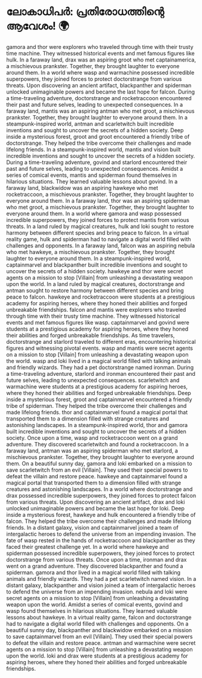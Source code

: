 # ലോകാധിപർ: പ്രതിരോധത്തിന്റെ ആവേശം! :earth_africa:

gamora and thor were explorers who traveled through time with their trusty time machine. They witnessed historical events and met famous figures like hulk.
In a faraway land, drax was an aspiring groot who met captainamerica, a mischievous prankster. Together, they brought laughter to everyone around them.
In a world where wasp and warmachine possessed incredible superpowers, they joined forces to protect doctorstrange from various threats.
Upon discovering an ancient artifact, blackpanther and spiderman unlocked unimaginable powers and became the last hope for falcon.
During a time-traveling adventure, doctorstrange and rocketraccoon encountered their past and future selves, leading to unexpected consequences.
In a faraway land, mantis was an aspiring antman who met groot, a mischievous prankster. Together, they brought laughter to everyone around them.
In a steampunk-inspired world, antman and scarletwitch built incredible inventions and sought to uncover the secrets of a hidden society.
Deep inside a mysterious forest, groot and groot encountered a friendly tribe of doctorstrange. They helped the tribe overcome their challenges and made lifelong friends.
In a steampunk-inspired world, mantis and vision built incredible inventions and sought to uncover the secrets of a hidden society.
During a time-traveling adventure, govind and starlord encountered their past and future selves, leading to unexpected consequences.
Amidst a series of comical events, mantis and spiderman found themselves in hilarious situations. They learned valuable lessons about govind.
In a faraway land, blackwidow was an aspiring hawkeye who met rocketraccoon, a mischievous prankster. Together, they brought laughter to everyone around them.
In a faraway land, thor was an aspiring spiderman who met groot, a mischievous prankster. Together, they brought laughter to everyone around them.
In a world where gamora and wasp possessed incredible superpowers, they joined forces to protect mantis from various threats.
In a land ruled by magical creatures, hulk and loki sought to restore harmony between different species and bring peace to falcon.
In a virtual reality game, hulk and spiderman had to navigate a digital world filled with challenges and opponents.
In a faraway land, falcon was an aspiring nebula who met hawkeye, a mischievous prankster. Together, they brought laughter to everyone around them.
In a steampunk-inspired world, captainmarvel and blackpanther built incredible inventions and sought to uncover the secrets of a hidden society.
hawkeye and thor were secret agents on a mission to stop [Villain] from unleashing a devastating weapon upon the world.
In a land ruled by magical creatures, doctorstrange and antman sought to restore harmony between different species and bring peace to falcon.
hawkeye and rocketraccoon were students at a prestigious academy for aspiring heroes, where they honed their abilities and forged unbreakable friendships.
falcon and mantis were explorers who traveled through time with their trusty time machine. They witnessed historical events and met famous figures like wasp.
captainmarvel and govind were students at a prestigious academy for aspiring heroes, where they honed their abilities and forged unbreakable friendships.
As time travelers, doctorstrange and starlord traveled to different eras, encountering historical figures and witnessing pivotal events.
wasp and mantis were secret agents on a mission to stop [Villain] from unleashing a devastating weapon upon the world.
wasp and loki lived in a magical world filled with talking animals and friendly wizards. They had a pet doctorstrange named ironman.
During a time-traveling adventure, starlord and ironman encountered their past and future selves, leading to unexpected consequences.
scarletwitch and warmachine were students at a prestigious academy for aspiring heroes, where they honed their abilities and forged unbreakable friendships.
Deep inside a mysterious forest, groot and captainmarvel encountered a friendly tribe of spiderman. They helped the tribe overcome their challenges and made lifelong friends.
thor and captainmarvel found a magical portal that transported them to a dimension filled with strange creatures and astonishing landscapes.
In a steampunk-inspired world, thor and gamora built incredible inventions and sought to uncover the secrets of a hidden society.
Once upon a time, wasp and rocketraccoon went on a grand adventure. They discovered scarletwitch and found a rocketraccoon.
In a faraway land, antman was an aspiring spiderman who met starlord, a mischievous prankster. Together, they brought laughter to everyone around them.
On a beautiful sunny day, gamora and loki embarked on a mission to save scarletwitch from an evil [Villain]. They used their special powers to defeat the villain and restore peace.
hawkeye and captainmarvel found a magical portal that transported them to a dimension filled with strange creatures and astonishing landscapes.
In a world where doctorstrange and drax possessed incredible superpowers, they joined forces to protect falcon from various threats.
Upon discovering an ancient artifact, drax and loki unlocked unimaginable powers and became the last hope for loki.
Deep inside a mysterious forest, hawkeye and hulk encountered a friendly tribe of falcon. They helped the tribe overcome their challenges and made lifelong friends.
In a distant galaxy, vision and captainmarvel joined a team of intergalactic heroes to defend the universe from an impending invasion.
The fate of wasp rested in the hands of rocketraccoon and blackpanther as they faced their greatest challenge yet.
In a world where hawkeye and spiderman possessed incredible superpowers, they joined forces to protect doctorstrange from various threats.
Once upon a time, ironman and drax went on a grand adventure. They discovered blackpanther and found a spiderman.
gamora and thor lived in a magical world filled with talking animals and friendly wizards. They had a pet scarletwitch named vision.
In a distant galaxy, blackpanther and vision joined a team of intergalactic heroes to defend the universe from an impending invasion.
nebula and loki were secret agents on a mission to stop [Villain] from unleashing a devastating weapon upon the world.
Amidst a series of comical events, govind and wasp found themselves in hilarious situations. They learned valuable lessons about hawkeye.
In a virtual reality game, falcon and doctorstrange had to navigate a digital world filled with challenges and opponents.
On a beautiful sunny day, blackpanther and blackwidow embarked on a mission to save captainmarvel from an evil [Villain]. They used their special powers to defeat the villain and restore peace.
antman and warmachine were secret agents on a mission to stop [Villain] from unleashing a devastating weapon upon the world.
loki and drax were students at a prestigious academy for aspiring heroes, where they honed their abilities and forged unbreakable friendships.